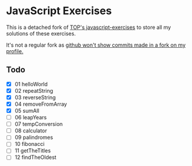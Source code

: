 # JavaScript Exercises
This is a detached fork of [TOP's javascript-exercises](https://github.com/TheOdinProject/javascript-exercises) to store all my solutions of these exercises.

It's not a regular fork as [github won't show commits made in a fork on my profile.](https://docs.github.com/en/account-and-profile/setting-up-and-managing-your-github-profile/managing-contribution-settings-on-your-profile/why-are-my-contributions-not-showing-up-on-my-profile#commit-was-made-in-a-fork)

## Todo
- [x] 01 helloWorld
- [x] 02 repeatString
- [x] 03 reverseString
- [x] 04 removeFromArray
- [x] 05 sumAll
- [ ] 06 leapYears
- [ ] 07 tempConversion
- [ ] 08 calculator
- [ ] 09 palindromes
- [ ] 10 fibonacci
- [ ] 11 getTheTitles
- [ ] 12 findTheOldest